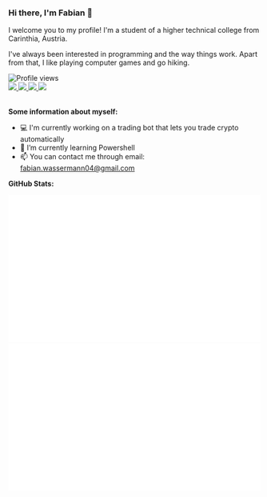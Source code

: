 ### Hi there, I'm Fabian 👋

I welcome you to my profile! I'm a student of a higher technical college from Carinthia, Austria.

I've always been interested in programming and the way things work. Apart from that, I like playing computer games and go hiking.

![Profile views](https://gpvc.arturio.dev/FabianWassermann)
<br>
<a href="https://github.com/FabianWassermann">
  <img src="https://badges.pufler.dev/visits/FabianWassermann/FabianWassermann?style=flat-square&color=black&logo=github">
</a>
<a href="https://github.com/FabianWassermann">
  <img src="https://badges.pufler.dev/years/FabianWassermann?style=flat-square&color=black&logo=github">
</a>
<a href="https://github.com/FabianWassermann?tab=repositories">
  <img src="https://badges.pufler.dev/repos/FabianWassermann?style=flat-square&color=black&logo=github">
</a>
<a href="https://badges.pufler.dev">
  <img src="https://badges.pufler.dev/commits/monthly/FabianWassermann?style=flat-square&color=black&logo=github">
</a>
<br/><br/>

**Some information about myself:**

- 💻 I'm currently working on a trading bot that lets you trade crypto automatically
- 🌱 I’m currently learning Powershell
- 📫 You can contact me through email: fabian.wassermann04@gmail.com

**GitHub Stats:**

<div>
  <img src="https://raw.githubusercontent.com/FabianWassermann/github-stats/master/generated/overview.svg" />
  <br>
  <img src="https://raw.githubusercontent.com/FabianWassermann/github-stats/master/generated/languages.svg" />
</div>
